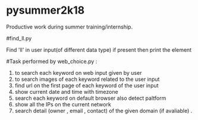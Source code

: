 # pysummer2k18
Productive work during summer training/internship.

#find_ll.py

  Find 'll' in user input(of different data type) if present then print the element

#Task performed by web_choice.py :
1. to search each keyword on web input given by user
2. to search images of each keyword related to the user input
3. find url on the first page of each keyword of the user input
4. show current date and time with timezone
5. search each keyword on default browser also detect paltform
6. show all the IPs on the current network
7. search detail (owner , email , contact) of the given domain (if avaliable) .

